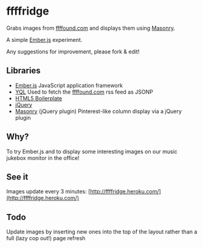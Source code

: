 # ffffridge

Grabs images from [ffffound.com](http://ffffound.com) and displays them using [Masonry](http://masonry.desandro.com/).

A simple [Ember.js](http://emberjs.com/) experiment.

Any suggestions for improvement, please fork & edit!

## Libraries

* [Ember.js](http://emberjs.com/) JavaScript application framework
* [YQL](http://developer.yahoo.com/yql/) Used to fetch the [ffffound.com](http://ffffound.com) rss feed as JSONP
* [HTML5 Boilerplate](http://html5boilerplate.com/)
* [jQuery](http://jquery.com/)
* [Masonry](masonry.desandro.com) (jQuery plugin) Pinterest-like column display via a jQuery plugin

## Why?

To try Ember.js and to display some interesting images on our music jukebox monitor in the office!

## See it

Images update every 3 minutes: [http://ffffridge.heroku.com/](http://ffffridge.heroku.com/)

## Todo

Update images by inserting new ones into the top of the layout rather than a full (lazy cop out!) page refresh
